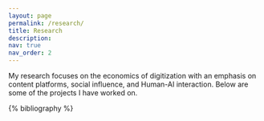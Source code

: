 ```yaml
---
layout: page
permalink: /research/
title: Research
description: 
nav: true
nav_order: 2
---
```


<!-- _pages/publications.md -->
<div class="publications">

My research focuses on the economics of digitization
with an emphasis on content platforms, social influence,
and Human-AI interaction. Below are some of the projects 
I have worked on.

{% bibliography %}

</div>

